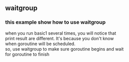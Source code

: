 ## waitgroup
### this example show how to use waitgroup


when you run basic1 several times, you will notice that  \
print result are different. It's because you don't know  \
when goroutine will be scheduled.                        \
so, use waitgroup to make sure goroutine begins and wait \
for goroutine to finish